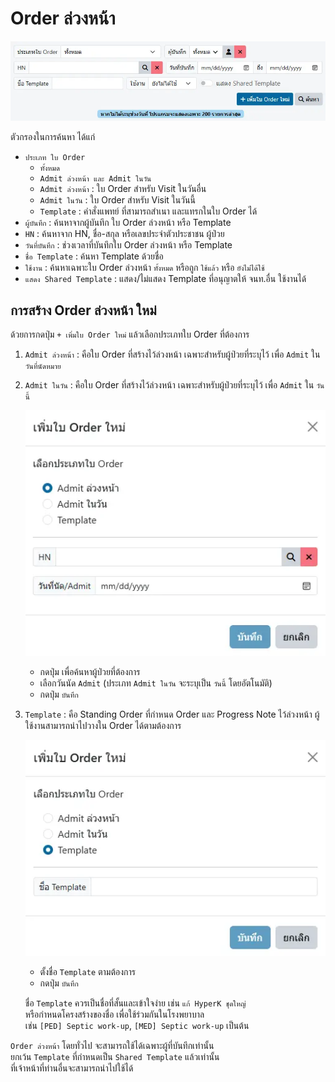 # Order ล่วงหน้า

![Pre Order List](images/pre-order-list.webp)

ตัวกรองในการค้นหา ได้แก่
* `ประเภท ใบ Order`
    - `ทั้งหมด`
    - `Admit ล่วงหน้า และ Admit ในวัน`
    - `Admit ล่วงหน้า` : ใบ Order สำหรับ Visit ในวันอื่น
    - `Admit ในวัน` : ใบ Order สำหรับ Visit ในวันนี้
    - `Template` : คำสั่งแพทย์ ที่สามารถสำเนา และแทรกในใบ Order ได้
* `ผู้บันทึก` : ค้นหาจากผู้บันทึก ใบ Order ล่วงหน้า หรือ Template
* `HN` : ค้นหาจาก HN, ชื่อ-สกุล หรือเลขประจำตัวประชาชน ผู้ป่วย
* `วันที่บันทึก` : ช่วงเวลาที่บันทึกใบ Order ล่วงหน้า หรือ Template
* `ชื่อ Template` : ค้นหา Template ด้วยชื่อ
* `ใช้งาน` : ค้นหาเฉพาะใบ Order ล่วงหน้า `ทั้งหมด` หรือถูก `ใช้แล้ว` หรือ `ยังไม่ได้ใช้`
* `แสดง Shared Template` : แสดง/ไม่แสดง Template ที่อนุญาตให้ จนท.อื่น ใช้งานได้

## การสร้าง Order ล่วงหน้า ใหม่
ด้วยการกดปุ่ม `+ เพิ่มใบ Order ใหม่` แล้วเลือกประเภทใบ Order ที่ต้องการ

1. `Admit ล่วงหน้า` : คือใบ Order ที่สร้างไว้ล่วงหน้า เฉพาะสำหรับผู้ป่วยที่ระบุไว้ เพื่อ `Admit` ใน `วันที่นัดหมาย`
1. `Admit ในวัน` : คือใบ Order ที่สร้างไว้ล่วงหน้า เฉพาะสำหรับผู้ป่วยที่ระบุไว้ เพื่อ `Admit` ใน `วันนี้`

    ![Pre Order New](images/pre-order-new.webp)

    * กดปุ่ม <i class="fa fa-search"></i> เพื่อค้นหาผู้ป่วยที่ต้องการ
    * เลือกวันนัด `Admit` (ประเภท `Admit ในวัน` จะระบุเป็น `วันนี้` โดยอัตโนมัติ)
    * กดปุ่ม `บันทึก`

1. `Template` : คือ Standing Order ที่กำหนด Order และ Progress Note ไว้ล่วงหน้า ผู้ใช้งานสามารถนำไปวางใน Order ได้ตามต้องการ

    ![Pre Order New Template](images/pre-order-new-template.webp)

    * ตั้งชื่อ `Template` ตามต้องการ 
    * กดปุ่ม `บันทึก`

    <div class="warning">
    
    ชื่อ `Template` ควรเป็นชื่อที่สั้นและเข้าใจง่าย เช่น `แก้ HyperK ชุดใหญ่`  
    หรือกำหนดโครงสร้างของชื่อ เพื่อใช้ร่วมกันในโรงพยาบาล  
    เช่น `[PED] Septic work-up`, `[MED] Septic work-up` เป็นต้น
    </div>

<div class="warning">

`Order ล่วงหน้า` โดยทั่วไป จะสามารถใช้ได้เฉพาะผู้ที่บันทึกเท่านั้น  
ยกเว้น `Template` ที่กำหนดเป็น `Shared Template` แล้วเท่านั้น  
ที่เจ้าหน้าที่ท่านอื่นจะสามารถนำไปใช้ได้
</div>